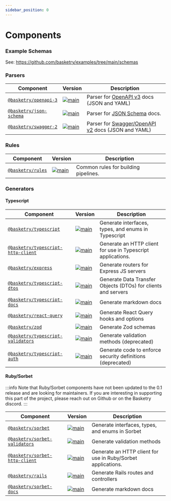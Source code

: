 ```yaml
---
sidebar_position: 0
---
```


# Components

### Example Schemas

See: https://github.com/basketry/examples/tree/main/schemas

### Parsers

| Component                                                         | Version                                                                                                            | Description                                                                                      |
| ----------------------------------------------------------------- | ------------------------------------------------------------------------------------------------------------------ | ------------------------------------------------------------------------------------------------ |
| [`@basketry/openapi-3`](/docs/components/@basketry/openapi-3)     | [![main](https://img.shields.io/npm/v/@basketry/openapi-3)](https://www.npmjs.com/package/@basketry/openapi-3)     | Parser for [OpenAPI v3](https://swagger.io/docs/specification/) docs (JSON and YAML)             |
| [`@basketry/json-schema`](/docs/components/@basketry/json-schema) | [![main](https://img.shields.io/npm/v/@basketry/json-schema)](https://www.npmjs.com/package/@basketry/json-schema) | Parser for [JSON Schema](https://json-schema.org/) docs.                                         |
| [`@basketry/swagger-2`](/docs/components/@basketry/swagger-2)     | [![main](https://img.shields.io/npm/v/@basketry/swagger-2)](https://www.npmjs.com/package/@basketry/swagger-2)     | Parser for [Swagger/OpenAPI v2](https://swagger.io/docs/specification/2-0/) docs (JSON and YAML) |

### Rules

| Component                                             | Version                                                                                                | Description                          |
| ----------------------------------------------------- | ------------------------------------------------------------------------------------------------------ | ------------------------------------ |
| [`@basketry/rules`](/docs/components/@basketry/rules) | [![main](https://img.shields.io/npm/v/@basketry/rules)](https://www.npmjs.com/package/@basketry/rules) | Common rules for building pipelines. |

### Generators

#### Typescript

| Component                                                                               | Version                                                                                                                                  | Description                                                   |
| --------------------------------------------------------------------------------------- | ---------------------------------------------------------------------------------------------------------------------------------------- | ------------------------------------------------------------- |
| [`@basketry/typescript`](/docs/components/@basketry/typescript)                         | [![main](https://img.shields.io/npm/v/@basketry/typescript)](https://www.npmjs.com/package/@basketry/typescript)                         | Generate interfaces, types, and enums in Typescript           |
| [`@basketry/typescript-http-client`](/docs/components/@basketry/typescript-http-client) | [![main](https://img.shields.io/npm/v/@basketry/typescript-http-client)](https://www.npmjs.com/package/@basketry/typescript-http-client) | Generate an HTTP client for use in Typescript applications.   |
| [`@basketry/express`](/docs/components/@basketry/express)                               | [![main](https://img.shields.io/npm/v/@basketry/express)](https://www.npmjs.com/package/@basketry/express)                               | Generate routers for Express JS servers                       |
| [`@basketry/typescript-dtos`](/docs/components/@basketry/typescript-dtos)               | [![main](https://img.shields.io/npm/v/@basketry/typescript-dtos)](https://www.npmjs.com/package/@basketry/typescript-dtos)               | Generate Data Transfer Objects (DTOs) for clients and servers |
| [`@basketry/typescript-docs`](/docs/components/@basketry/typescript-docs)               | [![main](https://img.shields.io/npm/v/@basketry/typescript-docs)](https://www.npmjs.com/package/@basketry/typescript-docs)               | Generate markdown docs                                        |
| [`@basketry/react-query`](/docs/components/@basketry/react-query)                       | [![main](https://img.shields.io/npm/v/@basketry/react-query)](https://www.npmjs.com/package/@basketry/react-query)                       | Generate React Query hooks and options                        |
| [`@basketry/zod`](/docs/components/@basketry/zod)                                       | [![main](https://img.shields.io/npm/v/@basketry/zod)](https://www.npmjs.com/package/@basketry/zod)                                       | Generate Zod schemas                                          |
| [`@basketry/typescript-validators`](/docs/components/@basketry/typescript-validators)   | [![main](https://img.shields.io/npm/v/@basketry/typescript-validators)](https://www.npmjs.com/package/@basketry/typescript-validators)   | Generate validation methods (deprecated)                      |
| [`@basketry/typescript-auth`](/docs/components/@basketry/typescript-auth)               | [![main](https://img.shields.io/npm/v/@basketry/typescript-auth)](https://www.npmjs.com/package/@basketry/typescript-auth)               | Generate code to enforce security definitions (deprecated)    |

#### Ruby/Sorbet

:::info
Note that Ruby/Sorbet components have not been updated to the 0.1 release and are looking for maintainers. If you are interesting in supporting this part of the project, please reach out on Github or on the Basketry discord.
:::

| Component                                                                      | Version                                                                                                                          | Description                                                  |
| ------------------------------------------------------------------------------ | -------------------------------------------------------------------------------------------------------------------------------- | ------------------------------------------------------------ |
| [`@basketry/sorbet`](https://github.com/basketry/sorbet)                       | [![main](https://img.shields.io/npm/v/@basketry/sorbet)](https://www.npmjs.com/package/@basketry/sorbet)                         | Generate interfaces, types, and enums in Sorbet              |
| [`@basketry/sorbet-validators`](https://github.com/basketry/sorbet-validators) | [![main](https://img.shields.io/npm/v/@basketry/sorbet-validators)](https://www.npmjs.com/package/@basketry/sorbet-validators)   | Generate validation methods                                  |
| [`@basketry/sorbet-http-client`](https://github.com/basketry/http-client)      | [![main](https://img.shields.io/npm/v/@basketry/sorbet-http-client)](https://www.npmjs.com/package/@basketry/sorbet-http-client) | Generate an HTTP client for use in Ruby/Sorbet applications. |
| [`@basketry/rails`](https://github.com/basketry/rails)                         | [![main](https://img.shields.io/npm/v/@basketry/rails)](https://www.npmjs.com/package/@basketry/rails)                           | Generate Rails routes and controllers                        |
| [`@basketry/sorbet-docs`](https://github.com/basketry/sorbet-docs)             | [![main](https://img.shields.io/npm/v/@basketry/sorbet-docs)](https://www.npmjs.com/package/@basketry/sorbet-docs)               | Generate markdown docs                                       |

